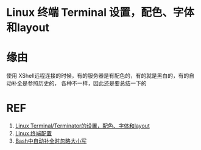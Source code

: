 # Linux 终端 Terminal 设置，配色、字体和layout


# 缘由


使用 XShell远程连接的时候，有的服务器是有配色的，有的就是黑白的，有的自动补全是参照历史的， 各种不一样，因此还是要总结一下的













# REF

1. [Linux Terminal/Terminator的设置，配色、字体和layout](https://blog.csdn.net/Laily123/article/details/11972159)
2. [Linux 终端配置](https://blog.csdn.net/jiandanjinxin/article/details/70174644)
3. [Bash中自动补全时忽略大小写](https://www.cnblogs.com/sunjie21/archive/2012/06/08/2542168.html)
